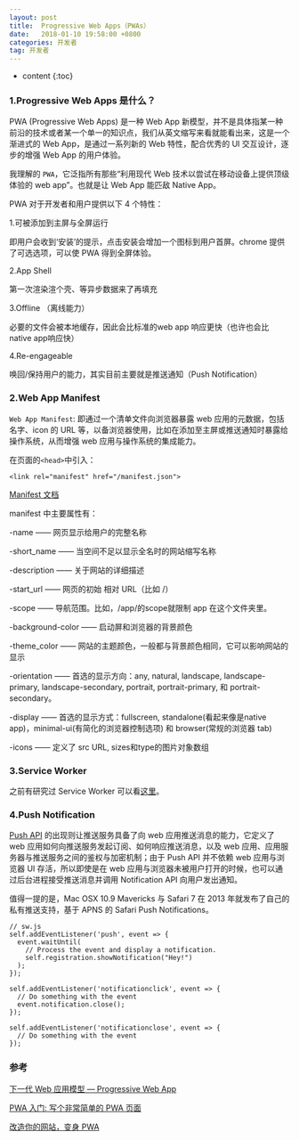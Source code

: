 ```yaml
---
layout: post
title:  Progressive Web Apps（PWAs）
date:   2018-01-10 19:58:00 +0800
categories: 开发者
tag: 开发者
---
```


* content
{:toc}

### 1.Progressive Web Apps 是什么？

PWA (Progressive Web Apps) 是一种 Web App 新模型，并不是具体指某一种前沿的技术或者某一个单一的知识点，我们从英文缩写来看就能看出来，这是一个渐进式的 Web App，是通过一系列新的 Web 特性，配合优秀的 UI 交互设计，逐步的增强 Web App 的用户体验。

我理解的 `PWA`，它泛指所有那些“利用现代 Web 技术以尝试在移动设备上提供顶级体验的 web app”。也就是让 Web App 能匹敌 Native App。

PWA 对于开发者和用户提供以下 4 个特性：

1.可被添加到主屏与全屏运行

即用户会收到‘安装’的提示，点击安装会增加一个图标到用户首屏。chrome 提供了可选选项，可以使 PWA 得到全屏体验。

2.App Shell 

第一次渲染渲个壳、等异步数据来了再填充

3.Offline （离线能力）

必要的文件会被本地缓存，因此会比标准的web app 响应更快（也许也会比native app响应快）

4.Re-engageable

唤回/保持用户的能力，其实目前主要就是推送通知（Push Notification）

### 2.Web App Manifest

`Web App Manifest`: 即通过一个清单文件向浏览器暴露 web 应用的元数据，包括名字、icon 的 URL 等，以备浏览器使用，比如在添加至主屏或推送通知时暴露给操作系统，从而增强 web 应用与操作系统的集成能力。

在页面的`<head>`中引入：

	<link rel="manifest" href="/manifest.json">

[Manifest 文档](https://developer.mozilla.org/en-US/docs/Web/Manifest)

manifest 中主要属性有：

-name —— 网页显示给用户的完整名称

-short_name —— 当空间不足以显示全名时的网站缩写名称

-description —— 关于网站的详细描述

-start_url —— 网页的初始 相对 URL（比如 /）

-scope —— 导航范围。比如，/app/的scope就限制 app 在这个文件夹里。

-background-color —— 启动屏和浏览器的背景颜色

-theme_color —— 网站的主题颜色，一般都与背景颜色相同，它可以影响网站的显示

-orientation —— 首选的显示方向：any, natural, landscape, landscape-primary, landscape-secondary, portrait, portrait-primary, 和 portrait-secondary。

-display —— 首选的显示方式：fullscreen, standalone(看起来像是native app)，minimal-ui(有简化的浏览器控制选项) 和 browser(常规的浏览器 tab)

-icons —— 定义了 src URL, sizes和type的图片对象数组

### 3.Service Worker

之前有研究过 Service Worker 可以看[这里](https://peiyanhuang.github.io/MyBlog/2017/02/02/Service-Worker/)。

### 4.Push Notification

[Push API](https://developer.mozilla.org/zh-CN/docs/Web/API/Push_API) 的出现则让推送服务具备了向 web 应用推送消息的能力，它定义了 web 应用如何向推送服务发起订阅、如何响应推送消息，以及 web 应用、应用服务器与推送服务之间的鉴权与加密机制；由于 Push API 并不依赖 web 应用与浏览器 UI 存活，所以即使是在 web 应用与浏览器未被用户打开的时候，也可以通过后台进程接受推送消息并调用 Notification API 向用户发出通知。

值得一提的是，Mac OSX 10.9 Mavericks 与 Safari 7 在 2013 年就发布了自己的私有推送支持，基于 APNS 的 Safari Push Notifications。

```
// sw.js
self.addEventListener('push', event => {
  event.waitUntil(
    // Process the event and display a notification.
    self.registration.showNotification("Hey!")
  );
});

self.addEventListener('notificationclick', event => {  
  // Do something with the event  
  event.notification.close();  
});

self.addEventListener('notificationclose', event => {  
  // Do something with the event  
});
```

### 参考

[下一代 Web 应用模型 — Progressive Web App](https://zhuanlan.zhihu.com/p/25167289)

[PWA 入门: 写个非常简单的 PWA 页面](https://zhuanlan.zhihu.com/p/25459319)

[改造你的网站，变身 PWA](https://segmentfault.com/a/1190000008880637)